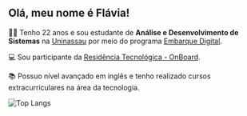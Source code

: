 ## Olá, meu nome é Flávia!
👋🏼 Tenho 22 anos e sou estudante de **Análise e Desenvolvimento de Sistemas** na [Uninassau](https://www.uninassau.edu.br/) por meio do programa [Embarque Digital](https://www.portodigital.org/paginas-institucionais/pessoas/formacao?item=Embarque%20Digital#EmbarqueDigital). 

💻 Sou participante da [Residência Tecnológica - OnBoard](https://residencia.portodigital.org/).

📚 Possuo nível avançado em inglês e tenho realizado cursos extracurriculares na área da tecnologia.
         

![Top Langs](https://github-readme-stats.vercel.app/api/top-langs/?username=flaviamazonas&layout=compact) <br>
#
<div align="center"> 
